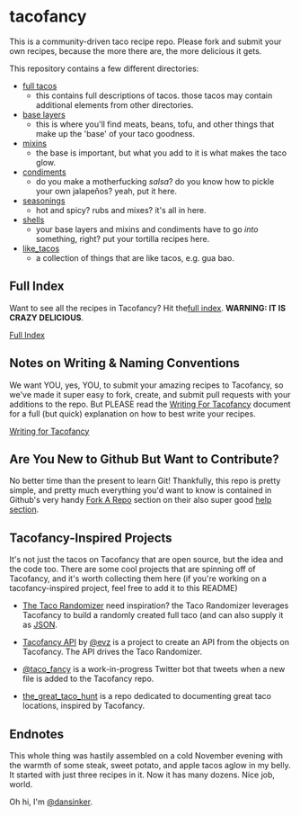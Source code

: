 tacofancy
=========

This is a community-driven taco recipe repo. Please fork and submit your own recipes, because the more there are, the more delicious it gets.

This repository contains a few different directories:

* [full tacos](/full_tacos)
    * this contains full descriptions of tacos. those tacos may contain additional elements from other directories.
* [base layers](/base_layers)
    * this is where you'll find meats, beans, tofu, and other things that make up the 'base' of your taco goodness.
* [mixins](/mixins)
    * the base is important, but what you add to it is what makes the taco glow.
* [condiments](/condiments)
    * do you make a motherfucking *salsa*? do you know how to pickle your own jalapeños? yeah, put it here.
* [seasonings](/seasonings)
    * hot and spicy? rubs and mixes? it's all in here.
* [shells](/shells)
    * your base layers and mixins and condiments have to go *into* something, right? put your tortilla recipes here.
* [like_tacos](/like_tacos)
    * a collection of things that are like tacos, e.g. gua bao.

Full Index
----------

Want to see all the recipes in Tacofancy? Hit the[full index](INDEX.md). **WARNING: IT IS CRAZY DELICIOUS**.

[Full Index](INDEX.md)


Notes on Writing & Naming Conventions
-------------------------------------

We want YOU, yes, YOU, to submit your amazing recipes to Tacofancy, so we've made it super easy to fork, create, and submit pull requests with your additions to the repo. But PLEASE read the [Writing For Tacofancy](WRITING.md) document for a full (but quick) explanation on how to best write your recipes.

[Writing for Tacofancy](WRITING.md)
  

Are You New to Github But Want to Contribute?
------------------------------------------------------

No better time than the present to learn Git! Thankfully, this repo is pretty simple, and pretty much everything you'd want to know is contained in Github's very handy [Fork A Repo](https://help.github.com/articles/fork-a-repo) section on their also super good [help section](https://help.github.com).

Tacofancy-Inspired Projects
---------------------------

It's not just the tacos on Tacofancy that are open source, but the idea and the code too. There are some cool projects that are spinning off of Tacofancy, and it's worth collecting them here (if you're working on a tacofancy-inspired project, feel free to add it to this README)

* [The Taco Randomizer](http://taco-randomizer.herokuapp.com/ ) need inspiration? the Taco Randomizer leverages Tacofancy to build a randomly created full taco (and can also supply it as [JSON](http://taco-randomizer.herokuapp.com/random/).

* [Tacofancy API](https://github.com/evz/tacofancy-api) by [@evz](https://github.com/evz/) is a project to create an API from the objects on Tacofancy. The API drives the Taco Randomizer.

* [@taco_fancy](http://www.twitter.com/taco_fancy) is a work-in-progress Twitter bot that tweets when a new file is added to the Tacofancy repo.

* [the_great_taco_hunt](http://github.com/hunterowens/the_great_taco_hunt) is a repo dedicated to documenting great taco locations, inspired by Tacofancy.


Endnotes
--------

This whole thing was hastily assembled on a cold November evening with the warmth of some steak, sweet potato, and apple tacos aglow in my belly. It started with just three recipes in it. Now it has many dozens. Nice job, world.

Oh hi, I'm [@dansinker](https://www.twitter.com/dansinker).